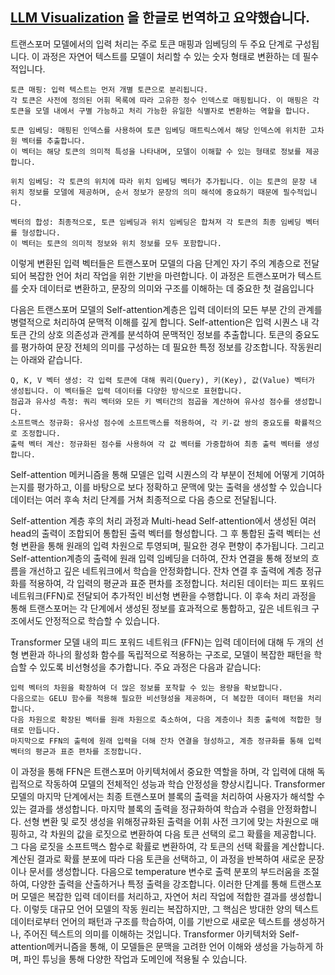 ## [LLM Visualization](https://bbycroft.net/llm) 을 한글로 번역하고 요약했습니다.

트랜스포머 모델에서의 입력 처리는 주로 토큰 매핑과 임베딩의 두 주요 단계로 구성됩니다. 이 과정은 자연어 텍스트를 모델이 처리할 수 있는 숫자 형태로 변환하는 데 필수적입니다.
```
토큰 매핑: 입력 텍스트는 먼저 개별 토큰으로 분리됩니다. 
각 토큰은 사전에 정의된 어휘 목록에 따라 고유한 정수 인덱스로 매핑됩니다. 이 매핑은 각 토큰을 모델 내에서 구별 가능하고 처리 가능한 유일한 식별자로 변환하는 역할을 합니다.

토큰 임베딩: 매핑된 인덱스를 사용하여 토큰 임베딩 매트릭스에서 해당 인덱스에 위치한 고차원 벡터를 추출합니다. 
이 벡터는 해당 토큰의 의미적 특성을 나타내며, 모델이 이해할 수 있는 형태로 정보를 제공합니다.

위치 임베딩: 각 토큰의 위치에 따라 위치 임베딩 벡터가 추가됩니다. 이는 토큰의 문장 내 위치 정보를 모델에 제공하며, 순서 정보가 문장의 의미 해석에 중요하기 때문에 필수적입니다.

벡터의 합성: 최종적으로, 토큰 임베딩과 위치 임베딩은 합쳐져 각 토큰의 최종 임베딩 벡터를 형성합니다. 
이 벡터는 토큰의 의미적 정보와 위치 정보를 모두 포함합니다.
```
이렇게 변환된 입력 벡터들은 트랜스포머 모델의 다음 단계인 자기 주의 계층으로 전달되어 복잡한 언어 처리 작업을 위한 기반을 마련합니다. 
이 과정은 트랜스포머가 텍스트를 숫자 데이터로 변환하고, 문장의 의미와 구조를 이해하는 데 중요한 첫 걸음입니다 

다음은 트랜스포머 모델의 Self-attention계층은 입력 데이터의 모든 부분 간의 관계를 병렬적으로 처리하여 문맥적 이해를 깊게 합니다. 
Self-attention은 입력 시퀀스 내 각 토큰 간의 상호 의존성과 관계를 분석하여 문맥적인 정보를 추출합니다. 토큰의 중요도를 평가하여 문장 전체의 의미를 구성하는 데 필요한 특정 정보를 강조합니다. 
작동원리는 아래와 같습니다. 
```
Q, K, V 벡터 생성: 각 입력 토큰에 대해 쿼리(Query), 키(Key), 값(Value) 벡터가 생성됩니다. 이 벡터들은 입력 데이터를 다양한 방식으로 표현합니다.
점곱과 유사성 측정: 쿼리 벡터와 모든 키 벡터간의 점곱을 계산하여 유사성 점수를 생성합니다.
소프트맥스 정규화: 유사성 점수에 소프트맥스를 적용하여, 각 키-값 쌍의 중요도를 확률적으로 조정합니다.
출력 벡터 계산: 정규화된 점수를 사용하여 각 값 벡터를 가중합하여 최종 출력 벡터를 생성합니다.
```
Self-attention 메커니즘을 통해 모델은 입력 시퀀스의 각 부분이 전체에 어떻게 기여하는지를 평가하고, 이를 바탕으로 보다 정확하고 문맥에 맞는 출력을 생성할 수 있습니다 
데이터는 여러 후속 처리 단계를 거쳐 최종적으로 다음 층으로 전달됩니다.

Self-attention 계층 후의 처리 과정과 Multi-head Self-attention에서 생성된 여러 head의 출력이 조합되어 통합된 출력 벡터를 형성합니다.
그 후 통합된 출력 벡터는 선형 변환을 통해 원래의 입력 차원으로 투영되며, 필요한 경우 편향이 추가됩니다. 
그리고 Self-attention계층의 출력에 원래 입력 임베딩을 더하여, 잔차 연결을 통해 정보의 흐름을 개선하고 깊은 네트워크에서 학습을 안정화합니다. 
잔차 연결 후 출력에 계층 정규화를 적용하여, 각 입력의 평균과 표준 편차를 조정합니다. 
처리된 데이터는 피드 포워드 네트워크(FFN)로 전달되어 추가적인 비선형 변환을 수행합니다.
이 후속 처리 과정을 통해 트랜스포머는 각 단계에서 생성된 정보를 효과적으로 통합하고, 깊은 네트워크 구조에서도 안정적으로 학습할 수 있습니다.

Transformer 모델 내의 피드 포워드 네트워크 (FFN)는 입력 데이터에 대해 두 개의 선형 변환과 하나의 활성화 함수를 독립적으로 적용하는 구조로, 모델이 복잡한 패턴을 학습할 수 있도록 비선형성을 추가합니다. 
주요 과정은 다음과 같습니다:
```
입력 벡터의 차원을 확장하여 더 많은 정보를 포착할 수 있는 용량을 확보합니다. 
다음으로는 GELU 함수를 적용해 필요한 비선형성을 제공하며, 더 복잡한 데이터 패턴을 처리합니다. 
다음 차원으로 확장된 벡터를 원래 차원으로 축소하여, 다음 계층이나 최종 출력에 적합한 형태로 만듭니다. 
마지막으로 FFN의 출력에 원래 입력을 더해 잔차 연결을 형성하고, 계층 정규화를 통해 입력 벡터의 평균과 표준 편차를 조정합니다.
```
이 과정을 통해 FFN은 트랜스포머 아키텍처에서 중요한 역할을 하며, 각 입력에 대해 독립적으로 작동하여 모델의 전체적인 성능과 학습 안정성을 향상시킵니다.
Transformer 모델의 마지막 단계에서는 최종 트랜스포머 블록의 출력을 처리하여 사용자가 해석할 수 있는 결과를 생성합니다. 
마지막 블록의 출력을 정규화하여 학습과 수렴을 안정화합니다. 
선형 변환 및 로짓 생성을 위해정규화된 출력을 어휘 사전 크기에 맞는 차원으로 매핑하고, 각 차원의 값을 로짓으로 변환하여 다음 토큰 선택의 로그 확률을 제공합니다. 
그 다음 로짓을 소프트맥스 함수로 확률로 변환하여, 각 토큰의 선택 확률을 계산합니다. 
계산된 결과로 확률 분포에 따라 다음 토큰을 선택하고, 이 과정을 반복하여 새로운 문장이나 문서를 생성합니다. 
다음으로 temperature 변수로 출력 분포의 부드러움을 조절하여, 다양한 출력을 산출하거나 특정 출력을 강조합니다.
이러한 단계를 통해 트랜스포머 모델은 복잡한 입력 데이터를 처리하고, 자연어 처리 작업에 적합한 결과를 생성합니다.
이렇듯 대규모 언어 모델의 작동 원리는 복잡하지만, 그 핵심은 방대한 양의 텍스트 데이터로부터 언어의 패턴과 구조를 학습하여, 이를 기반으로 새로운 텍스트를 생성하거나, 주어진 텍스트의 의미를 이해하는 것입니다. 
Transformer 아키텍처와 Self-attention메커니즘을 통해, 이 모델들은 문맥을 고려한 언어 이해와 생성을 가능하게 하며, 파인 튜닝을 통해 다양한 작업과 도메인에 적용될 수 있습니다.
